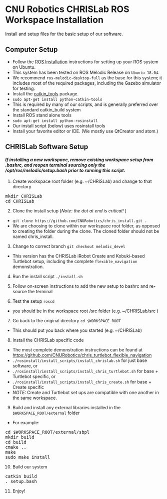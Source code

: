 # CNU Robotics CHRISLab ROS Workspace Installation

Install and setup files for the basic setup of our software.

Computer Setup
--------------

 * Follow the [ROS Installation] instructions for setting up your ROS system on Ubuntu.
  * This system has been tested on ROS Melodic Release on `Ubuntu 18.04`.
  * We recommend `ros-melodic-desktop-full` as the base for this system; it includes most of the required packages, including the Gazebo simulator for testing.
 * Install the [catkin_tools] package.
  * `sudo apt-get install python-catkin-tools`
  * This is required by many of our scripts, and is generally preferred over the standard catkin_build system
 * Install ROS stand alone tools
  * `sudo apt-get install python-rosinstall`
  * Our install script (below) uses rosinstall tools
 * Install your favorite editor or IDE. (We mostly use QtCreator and atom.)


CHRISLab Software Setup
-----------------------

#### *If installing a new workspace, remove existing workspace setup from .bashrc,  and reopen terminal sourcing only the /opt/ros/melodic/setup.bash prior to running this script.*

1. Create workspace root folder (e.g. ~/CHRISLab)  and change to that directory
<pre>
mkdir CHRISLab
cd CHRISLab
</pre>

2. Clone the install setup  (*_Note: the dot at end is critical!_* )
 * `git clone https://github.com/CNURobotics/chris_install.git .`
 * We are choosing to clone within our workspace root folder, as opposed to creating the folder during the clone.  The cloned folder should not be named chris_install.

3. Change to correct branch
 `git checkout melodic_devel`
 * This version has the CHRISLab iRobot Create and Kobuki-based Turtlebot setup, including the complete `flexible_navigation` demonstration.

4. Run the install script
 `./install.sh`

5. Follow on-screen instructions to add the new setup to bashrc and re-source the terminal

6. Test the setup
  `roscd`
  * you should be in the workspace root /src folder  (e.g. ~/CHRISLab/src )

7. Go back to the original directory
 `cd $WORKSPACE_ROOT`
  * This should put you back where you started (e.g. ~/CHRISLab)

8. Install the CHRISLab specific code
 * The most complete demonstration instructions can be found at https://github.com/CNURobotics/chris_turtlebot_flexible_navigation
 * `./rosinstall/install_scripts/install_chrislab.sh` for just base software, or
 * `./rosinstall/install_scripts/install_chris_turtlebot.sh` for base + Turtlebot specific, or
 * `./rosinstall/install_scripts/install_chris_create.sh` for base + Create specific
 * *NOTE:* Create and Turtlebot set ups are compatible with one another in the same workspace.

9. Build and install any external libraries installed in the `$WORKSPACE_ROOT/external` folder
  * For example:
<pre>
cd $WORKSPACE_ROOT/external/sbpl
mkdir build
cd build
cmake ..
make
sudo make install
</pre>

10. Build our system
<pre>
catkin build
. setup.bash
</pre>

11. Enjoy!

[ROS Installation]: http://wiki.ros.org/ROS/Installation/
[catkin_tools]: https://catkin-tools.readthedocs.io/en/latest/installing.html
